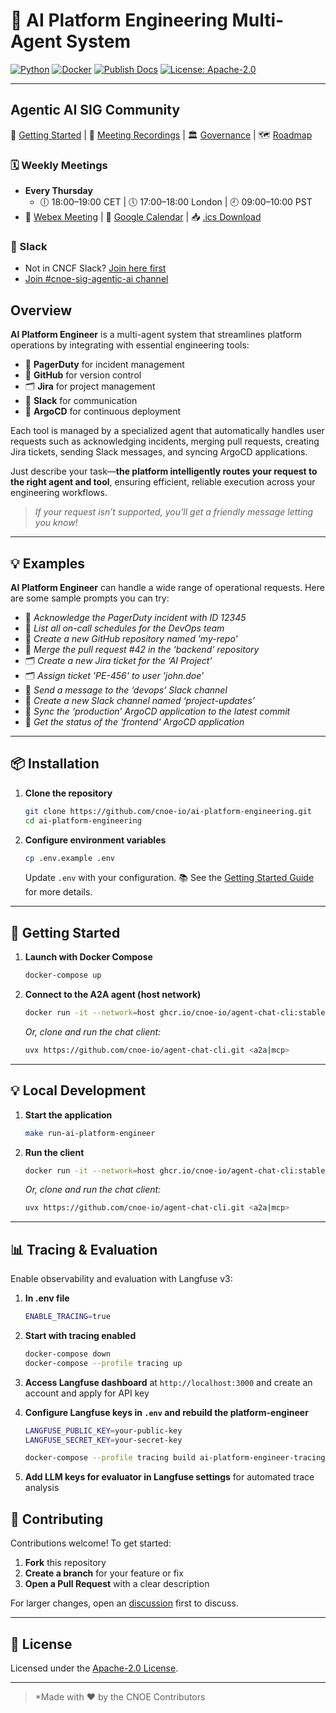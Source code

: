 # 🤖 AI Platform Engineering Multi-Agent System

[![Python](https://img.shields.io/badge/python-3.13%2B-blue?logo=python)](https://www.python.org/)
[![Docker](https://img.shields.io/badge/docker-%231572B6.svg?logo=docker\&logoColor=white)](https://www.docker.com/)
[![Publish Docs](https://github.com/cnoe-io/ai-platform-engineering/actions/workflows/publish-gh-pages.yml/badge.svg)](https://github.com/cnoe-io/ai-platform-engineering/actions/workflows/publish-gh-pages.yml)
[![License: Apache-2.0](https://img.shields.io/badge/license-Apache--2.0-green)](LICENSE)

---

## Agentic AI SIG Community

🚀 [Getting Started](https://github.com/cnoe-io/agentic-ai/wiki/Getting%E2%80%90Started) | 🎥 [Meeting Recordings](https://github.com/cnoe-io/agentic-ai/wiki/Meeting-Recordings) | 🏛️ [Governance](https://github.com/cnoe-io/governance/tree/main/sigs/agentic-ai) | 🗺️ [Roadmap](https://github.com/orgs/cnoe-io/projects/9)

### 🗓️ Weekly Meetings

* **Every Thursday**
  * 🕕 18:00–19:00 CET | 🕔 17:00–18:00 London | 🕘 09:00–10:00 PST
* 🔗 [Webex Meeting](https://go.webex.com/meet/cnoe) | 📅 [Google Calendar](https://calendar.google.com/calendar/u/0/embed?src=064a2adfce866ccb02e61663a09f99147f22f06374e7a8994066bdc81e066986@group.calendar.google.com&ctz=America/Los_Angeles) | 📥 [.ics Download](cnoe-agentic-ai-meeting-invite.ics)

### 💬 Slack

* Not in CNCF Slack? [Join here first](https://communityinviter.com/apps/cloud-native/cncf)
* [Join #cnoe-sig-agentic-ai channel](https://cloud-native.slack.com/archives/C08N0AKR52S)

## Overview

**AI Platform Engineer** is a multi-agent system that streamlines platform operations by integrating with essential engineering tools:

* 🚨 **PagerDuty** for incident management
* 🐙 **GitHub** for version control
* 🗂️ **Jira** for project management
* 💬 **Slack** for communication
* 🚀 **ArgoCD** for continuous deployment

Each tool is managed by a specialized agent that automatically handles user requests such as acknowledging incidents, merging pull requests, creating Jira tickets, sending Slack messages, and syncing ArgoCD applications.

Just describe your task—**the platform intelligently routes your request to the right agent and tool**, ensuring efficient, reliable execution across your engineering workflows.

> *If your request isn’t supported, you’ll get a friendly message letting you know!*

---

## 💡 Examples

**AI Platform Engineer** can handle a wide range of operational requests. Here are some sample prompts you can try:

* 🚨 *Acknowledge the PagerDuty incident with ID 12345*
* 🚨 *List all on-call schedules for the DevOps team*
* 🐙 *Create a new GitHub repository named 'my-repo'*
* 🐙 *Merge the pull request #42 in the ‘backend’ repository*
* 🗂️ *Create a new Jira ticket for the ‘AI Project’*
* 🗂️ *Assign ticket 'PE-456' to user 'john.doe'*
* 💬 *Send a message to the ‘devops’ Slack channel*
* 💬 *Create a new Slack channel named ‘project-updates’*
* 🚀 *Sync the ‘production’ ArgoCD application to the latest commit*
* 🚀 *Get the status of the 'frontend' ArgoCD application*

---

## 📦 Installation

1. **Clone the repository**

   ```bash
   git clone https://github.com/cnoe-io/ai-platform-engineering.git
   cd ai-platform-engineering
   ```

2. **Configure environment variables**

   ```bash
   cp .env.example .env
   ```

   Update `.env` with your configuration.
   📚 See the [Getting Started Guide](https://github.com/cnoe-io/agentic-ai/wiki/Getting%E2%80%90Started) for more details.

---

## 🏁 Getting Started

1. **Launch with Docker Compose**

   ```bash
   docker-compose up
   ```

2. **Connect to the A2A agent (host network)**

   ```bash
   docker run -it --network=host ghcr.io/cnoe-io/agent-chat-cli:stable
   ```

   *Or, clone and run the chat client:*

   ```bash
   uvx https://github.com/cnoe-io/agent-chat-cli.git <a2a|mcp>
   ```

---

## 💡 Local Development

1. **Start the application**

   ```bash
   make run-ai-platform-engineer
   ```

2. **Run the client**
   ```bash
   docker run -it --network=host ghcr.io/cnoe-io/agent-chat-cli:stable
   ```

   *Or, clone and run the chat client:*

   ```bash
   uvx https://github.com/cnoe-io/agent-chat-cli.git <a2a|mcp>
   ```
---

## 📊 Tracing & Evaluation

Enable observability and evaluation with Langfuse v3:

1. **In .env file**
   ```bash
   ENABLE_TRACING=true
   ```

2. **Start with tracing enabled**
   ```bash
   docker-compose down
   docker-compose --profile tracing up
   ```

3. **Access Langfuse dashboard** at `http://localhost:3000` and create an account and apply for API key

4. **Configure Langfuse keys in `.env` and rebuild the platform-engineer**
   ```bash
   LANGFUSE_PUBLIC_KEY=your-public-key
   LANGFUSE_SECRET_KEY=your-secret-key
   ```

   ```bash
   docker-compose --profile tracing build ai-platform-engineer-tracing
   ```

5. **Add LLM keys for evaluator in Langfuse settings** for automated trace analysis



## 🤝 Contributing

Contributions welcome!
To get started:

1. **Fork** this repository
2. **Create a branch** for your feature or fix
3. **Open a Pull Request** with a clear description

For larger changes, open an [discussion](https://github.com/cnoe-io/ai-platform-engineering/discussions) first to discuss.

---

## 📄 License

Licensed under the [Apache-2.0 License](LICENSE).

---

> *Made with ❤️ by the CNOE Contributors
